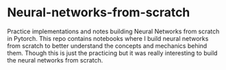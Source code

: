 # Neural-networks-from-scratch
Practice implementations and notes building Neural Networks from scratch in Pytorch. This repo contains notebooks where I build neural networks from scratch to better understand the concepts and mechanics behind them. Though this is just the practicing but it was really interesting to build the neural networks from scratch.

